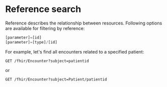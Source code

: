 # Reference search

Reference describes the relationship between resources. Following options are available for filtering by reference:

```javascript
[parameter]=[id]
[parameter]=[type]/[id]
```

For example, let's find all encounters related to a specified patient:

```
GET /fhir/Encounter?subject=patientid
```

or

```
GET /fhir/Encounter?subject=Patient/patientid
```
